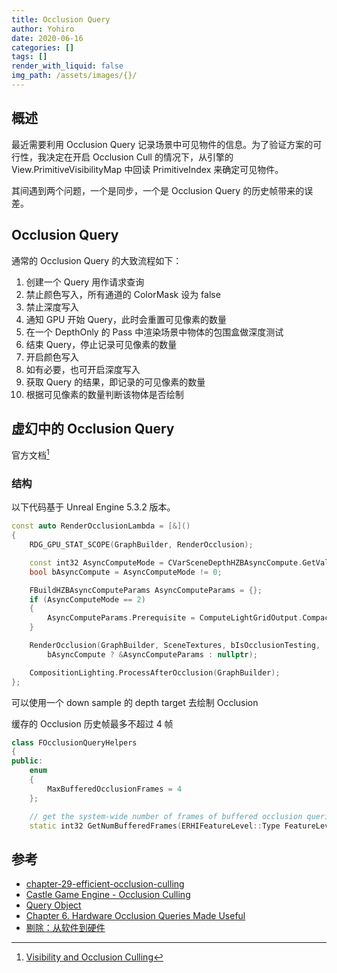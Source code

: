 ```yaml
---
title: Occlusion Query
author: Yohiro
date: 2020-06-16
categories: []
tags: []
render_with_liquid: false
img_path: /assets/images/{}/
---
```


## 概述

最近需要利用 Occlusion Query 记录场景中可见物件的信息。为了验证方案的可行性，我决定在开启 Occlusion Cull 的情况下，从引擎的 View.PrimitiveVisibilityMap 中回读 PrimitiveIndex 来确定可见物件。

其间遇到两个问题，一个是同步，一个是 Occlusion Query 的历史帧带来的误差。

## Occlusion Query

通常的 Occlusion Query 的大致流程如下：

1. 创建一个 Query 用作请求查询
2. 禁止颜色写入，所有通道的 ColorMask 设为 false
3. 禁止深度写入
4. 通知 GPU 开始 Query，此时会重置可见像素的数量
5. 在一个 DepthOnly 的 Pass 中渲染场景中物体的包围盒做深度测试
6. 结束 Query，停止记录可见像素的数量
7. 开启颜色写入
8. 如有必要，也可开启深度写入
9. 获取 Query 的结果，即记录的可见像素的数量
10. 根据可见像素的数量判断该物体是否绘制

## 虚幻中的 Occlusion Query

官方文档[^OffcialDocument]

### 结构
以下代码基于 Unreal Engine 5.3.2 版本。

```cpp
const auto RenderOcclusionLambda = [&]()
{
    RDG_GPU_STAT_SCOPE(GraphBuilder, RenderOcclusion);

    const int32 AsyncComputeMode = CVarSceneDepthHZBAsyncCompute.GetValueOnRenderThread();
    bool bAsyncCompute = AsyncComputeMode != 0;

    FBuildHZBAsyncComputeParams AsyncComputeParams = {};
    if (AsyncComputeMode == 2)
    {
        AsyncComputeParams.Prerequisite = ComputeLightGridOutput.CompactLinksPass;
    }

    RenderOcclusion(GraphBuilder, SceneTextures, bIsOcclusionTesting,
        bAsyncCompute ? &AsyncComputeParams : nullptr);

    CompositionLighting.ProcessAfterOcclusion(GraphBuilder);
};
```

可以使用一个 down sample 的 depth target 去绘制 Occlusion 

缓存的 Occlusion 历史帧最多不超过 4 帧
```cpp
class FOcclusionQueryHelpers
{
public:
    enum
    {
        MaxBufferedOcclusionFrames = 4
    };

    // get the system-wide number of frames of buffered occlusion queries.
    static int32 GetNumBufferedFrames(ERHIFeatureLevel::Type FeatureLevel);
```

## 参考

- [chapter-29-efficient-occlusion-culling](https://developer.nvidia.com/gpugems/gpugems/part-v-performance-and-practicalities/chapter-29-efficient-occlusion-culling)
- [Castle Game Engine - Occlusion Culling](https://castle-engine.io/occlusion_culling?page=/occlusion_query)
- [Query Object](https://www.khronos.org/opengl/wiki/Query_Object#Occlusion_queries)
- [Chapter 6. Hardware Occlusion Queries Made Useful](https://developer.nvidia.com/gpugems/gpugems2/part-i-geometric-complexity/chapter-6-hardware-occlusion-queries-made-useful)
- [剔除：从软件到硬件](https://zhuanlan.zhihu.com/p/66407205)

[^OffcialDocument]:  [Visibility and Occlusion Culling](https://docs.unrealengine.com/5.3/en-US/visibility-and-occlusion-culling-in-unreal-engine/)